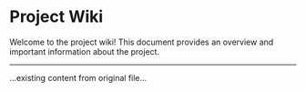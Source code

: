 # Project Wiki

Welcome to the project wiki! This document provides an overview and important information about the project.

---

...existing content from original file...
